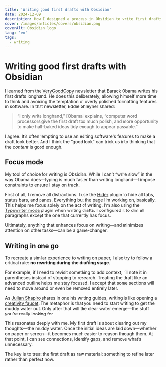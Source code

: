 ```yaml
---
title: 'Writing good first drafts with Obsidian'
date: 2024-12-09
description: How I designed a process in Obsidian to write first drafts similar to longhand writing.
cover: /images/articles/covers/obsidian.png
coverAlt: Obsidian logo
lang: 'en'
tags:
  - writing
---
```


# Writing good first drafts with Obsidian

I learned from the [VeryGoodCopy](https://verygoodcopy.com/) newsletter that Barack Obama writes his first drafts longhand. He does this deliberately, allowing himself more time to think and avoiding the temptation of overly polished formatting features in software. In that newsletter, Eddie Shleyner shared:

> “I only write longhand,” \[Obama\] explains, “computer word processors give the first draft too much polish, and more opportunity to make half-baked ideas tidy enough to appear passable.”

I agree. It’s often tempting to use an editing software's features to make a draft look better. And I think the “good look” can trick us into thinking that the _content_ is good enough.

## Focus mode

My tool of choice for writing is Obsidian. While I can’t “write slow” in the way Obama does—typing is much faster than writing longhand—I impose constraints to ensure I stay on track.

First of all, I remove all distractions. I use the [Hider](https://github.com/kepano/obsidian-hider) plugin to hide all tabs, status bars, and panes. Everything but the page I’m working on, basically. This helps me focus solely on the act of writing. I’m also using the [Typewriter mode](https://github.com/davisriedel/obsidian-typewriter-mode) plugin when writing drafts. I configured it to dim all paragraphs except the one that currently has focus.

Ultimately, anything that enhances focus on writing—and minimizes attention on other tasks—can be a game-changer.

## Writing in one go

To recreate a similar experience to writing on paper, I also try to follow a critical rule: **no rewriting during the drafting stage**.

For example, if I need to revisit something to add context, I’ll note it in parentheses instead of stopping to research. Treating the draft like an advanced outline helps me stay focused. I accept that some sections will need to move around or even be removed entirely later.

As [Julian Shapiro](julian.com) shares in one his writing guides, writing is like opening a [creativity faucet](https://www.julian.com/blog/creativity-faucet). The metaphor is that you need to start writing to get the muddy water out. Only after that will the clear water emerge—the stuff you’re really looking for.

This resonates deeply with me. My first draft is about clearing out my thoughts—the muddy water. Once the initial ideas are laid down—whether on paper or screen—it becomes much easier to reason through them. At that point, I can see connections, identify gaps, and remove what’s unnecessary.

The key is to treat the first draft as raw material: something to refine later rather than perfect now.
